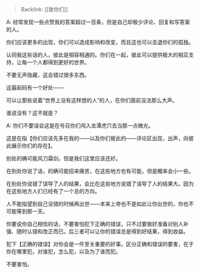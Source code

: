 > Backlink: [[致你们]]

A: 经常发现一些点赞我的答案超过一百条，但是自己却极少评论、回复和写答案的人。  
  
你们应该更多的出现，你们可以造成影响和改变，而且这也可以击退你们的孤独。  
  
认同我这些话的人，彼此是相容相通的。你们在一起，彼此可以提供极大的相互支持，让每一个人都得到更好的世界。  
  
不要无声隐藏，这会错过很多东西。

这最起码有一个好处——  
  
可以让那些说着“世界上没有这样想的人”的人，在你们面前没法那么大声。  
  
谁说没有？这不就是？

A: 你们不要误会这是在号召你们闯入龙潭虎穴去当那一点微光。  
  
这是在指【你们应该先多在我的——以及你们彼此的——评论区出现，出声，向彼此展示你们的存在】。  
  
别处的确可能风刀霜剑，但是我们这里应该还好。  
  
在别处你说了话，的确可能招来痛苦，在这些地方也有可能，但是概率会小一些。  
  
在别处你说错了误导了人的结果，会比在这些地方说错了误导了人的结果大。因为在这些地方人们已经有了一个总的方向。  
  
人不能指望到自己没错的时候再出世——本来上帝也不是如此让你出世的，你也不可能等到那一天。  
  
你要说你自己相信的话，不要害怕犯下正确的错误，只不过要做好准备对别人补强、随时认错和改正而已。后三者可以让你的错误总是得到好结果，得到收益。  
  
犯下【正确的错误】对你会是一件至关重要的好事。区分正确和错误的要害，在于你在哪里犯，对谁犯，怎么犯，以及为了谁而犯。  
  
不要害怕。
